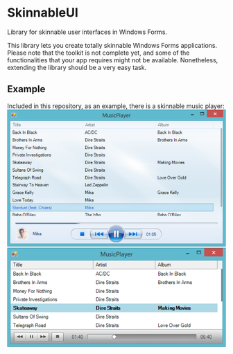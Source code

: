 SkinnableUI
===========

Library for skinnable user interfaces in Windows Forms.

This library lets you create totally skinnable Windows Forms applications. Please note that the toolkit is not complete yet, and some of the functionalities that your app requires might not be available. Nonetheless, extending the library should be a very easy task.

Example
-------

Included in this repository, as an example, there is a skinnable music player:
![Skin "WMP"](_readme_images/skin2.png)
![Skin "Mac"](_readme_images/skin1.png)
